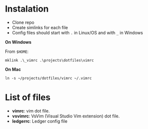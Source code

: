 # Instalation

- Clone repo
- Create simlinks for each file
- Config files should start with `.` in Linux/OS and with `_` in Windows

**On Windows**

From `$HOME`:

`mklink .\_vimrc .\projects\dotfiles\vimrc`

**On Mac**

`ln -s ~/projects/dotfiles/vimrc ~/.vimrc`

# List of files 

- **vimrc**: vim dot file. 
- **vsvimrc**: VsVim (Visual Studio Vim extension) dot file.
- **ledgerrc**: Ledger config file

